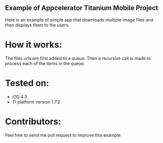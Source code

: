 Example of Appcelerator Titanium Mobile Project
-----------------------------------------------


Here is an example of simple app that downloads multiple image files and then displays them to the users. 


How it works:
=============
The files urls are first added to a queue. Then a recursive call is made to process each of the items in the queue.


Tested on:
==========
* iOS 4.3
* TI platform version 1.7.2


Contributors:
=============

Feel free to send me pull request to improve this example. 
 